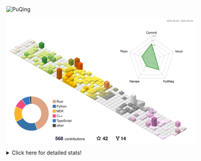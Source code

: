 ![PuQing](https://user-images.githubusercontent.com/27223114/171565019-9a56fae6-b08b-421f-99db-7e830da42371.png)

![](./profile-3d-contrib/profile-season-animate.svg)

<details>
<summary>Click here for detailed stats!</summary>

<!--START_SECTION:waka-->
![Lines of code](https://img.shields.io/badge/From%20Hello%20World%20I%27ve%20Written-2.0%20million%20lines%20of%20code-blue)

**🐱 My GitHub Data** 

> 📦 445.7 kB Used in GitHub's Storage 
 > 
> 🏆 199 Contributions in the Year 2025
 > 
> 🚫 Not Opted to Hire
 > 
> 📜 35 Public Repositories 
 > 
> 🔑 34 Private Repositories 
 > 
**I'm an Early 🐤** 

```text
🌞 Morning                867 commits         ███░░░░░░░░░░░░░░░░░░░░░░   10.03 % 
🌆 Daytime                3710 commits        ███████████░░░░░░░░░░░░░░   42.91 % 
🌃 Evening                1935 commits        ██████░░░░░░░░░░░░░░░░░░░   22.38 % 
🌙 Night                  2134 commits        ██████░░░░░░░░░░░░░░░░░░░   24.68 % 
```


📊 **This Week I Spent My Time On** 

```text
💬 Programming Languages: 
Other                    24 hrs 8 mins       ██████████████░░░░░░░░░░░   56.35 % 
Python                   7 hrs               ████░░░░░░░░░░░░░░░░░░░░░   16.38 % 
Typst                    3 hrs 25 mins       ██░░░░░░░░░░░░░░░░░░░░░░░   07.98 % 
TypeScript               1 hr 51 mins        █░░░░░░░░░░░░░░░░░░░░░░░░   04.33 % 
CSV                      1 hr 43 mins        █░░░░░░░░░░░░░░░░░░░░░░░░   04.02 % 

🔥 Editors: 
Arc                      17 hrs 30 mins      ██████████░░░░░░░░░░░░░░░   40.89 % 
VS Code                  15 hrs 24 mins      █████████░░░░░░░░░░░░░░░░   35.96 % 
Ghostty                  5 hrs 51 mins       ███░░░░░░░░░░░░░░░░░░░░░░   13.67 % 
Telegram                 2 hrs 6 mins        █░░░░░░░░░░░░░░░░░░░░░░░░   04.94 % 
NetEaseMusic             1 hr 26 mins        █░░░░░░░░░░░░░░░░░░░░░░░░   03.38 % 

💻 Operating System: 
Mac                      27 hrs 43 mins      ████████████████░░░░░░░░░   64.71 % 
WSL                      8 hrs 40 mins       █████░░░░░░░░░░░░░░░░░░░░   20.26 % 
Linux                    6 hrs 26 mins       ████░░░░░░░░░░░░░░░░░░░░░   15.03 % 
```


<!--END_SECTION:waka-->
</details>

